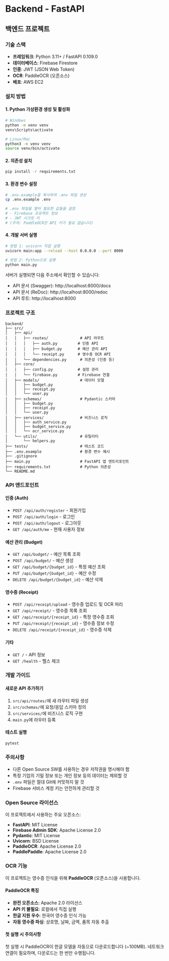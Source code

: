 # Backend - FastAPI

## 백엔드 프로젝트

### 기술 스택
- **프레임워크**: Python 3.11+ / FastAPI 0.109.0
- **데이터베이스**: Firebase Firestore
- **인증**: JWT (JSON Web Token)
- **OCR**: PaddleOCR (오픈소스)
- **배포**: AWS EC2

### 설치 방법

#### 1. Python 가상환경 생성 및 활성화
```bash
# Windows
python -m venv venv
venv\Scripts\activate

# Linux/Mac
python3 -m venv venv
source venv/bin/activate
```

#### 2. 의존성 설치
```bash
pip install -r requirements.txt
```

#### 3. 환경 변수 설정
```bash
# .env.example을 복사하여 .env 파일 생성
cp .env.example .env

# .env 파일을 열어 필요한 값들을 설정
# - Firebase 프로젝트 정보
# - JWT 시크릿 키
# (주의: PaddleOCR은 API 키가 필요 없습니다)
```

#### 4. 개발 서버 실행
```bash
# 방법 1: uvicorn 직접 실행
uvicorn main:app --reload --host 0.0.0.0 --port 8000

# 방법 2: Python으로 실행
python main.py
```

서버가 실행되면 다음 주소에서 확인할 수 있습니다:
- API 문서 (Swagger): http://localhost:8000/docs
- API 문서 (ReDoc): http://localhost:8000/redoc
- API 루트: http://localhost:8000

### 프로젝트 구조
```
backend/
├── src/
│   ├── api/
│   │   ├── routes/              # API 라우트
│   │   │   ├── auth.py         # 인증 API
│   │   │   ├── budget.py       # 예산 관리 API
│   │   │   └── receipt.py      # 영수증 OCR API
│   │   └── dependencies.py      # 의존성 (인증 등)
│   ├── core/
│   │   ├── config.py           # 설정 관리
│   │   └── firebase.py         # Firebase 연결
│   ├── models/                  # 데이터 모델
│   │   ├── budget.py
│   │   ├── receipt.py
│   │   └── user.py
│   ├── schemas/                 # Pydantic 스키마
│   │   ├── budget.py
│   │   ├── receipt.py
│   │   └── user.py
│   ├── services/                # 비즈니스 로직
│   │   ├── auth_service.py
│   │   ├── budget_service.py
│   │   └── ocr_service.py
│   └── utils/                   # 유틸리티
│       └── helpers.py
├── tests/                       # 테스트 코드
├── .env.example                 # 환경 변수 예시
├── .gitignore
├── main.py                      # FastAPI 앱 엔트리포인트
├── requirements.txt             # Python 의존성
└── README.md
```

### API 엔드포인트

#### 인증 (Auth)
- `POST /api/auth/register` - 회원가입
- `POST /api/auth/login` - 로그인
- `POST /api/auth/logout` - 로그아웃
- `GET /api/auth/me` - 현재 사용자 정보

#### 예산 관리 (Budget)
- `GET /api/budget/` - 예산 목록 조회
- `POST /api/budget/` - 예산 생성
- `GET /api/budget/{budget_id}` - 특정 예산 조회
- `PUT /api/budget/{budget_id}` - 예산 수정
- `DELETE /api/budget/{budget_id}` - 예산 삭제

#### 영수증 (Receipt)
- `POST /api/receipt/upload` - 영수증 업로드 및 OCR 처리
- `GET /api/receipt/` - 영수증 목록 조회
- `GET /api/receipt/{receipt_id}` - 특정 영수증 조회
- `PUT /api/receipt/{receipt_id}` - 영수증 정보 수정
- `DELETE /api/receipt/{receipt_id}` - 영수증 삭제

#### 기타
- `GET /` - API 정보
- `GET /health` - 헬스 체크

### 개발 가이드

#### 새로운 API 추가하기
1. `src/api/routes/`에 새 라우터 파일 생성
2. `src/schemas/`에 요청/응답 스키마 정의
3. `src/services/`에 비즈니스 로직 구현
4. `main.py`에 라우터 등록

#### 테스트 실행
```bash
pytest
```

### 주의사항
- 다른 Open Source SW를 사용하는 경우 저작권을 명시해야 함
- 특정 기업의 기밀 정보 또는 개인 정보 등의 데이터는 제외할 것
- `.env` 파일은 절대 Git에 커밋하지 말 것
- Firebase 서비스 계정 키는 안전하게 관리할 것

### Open Source 라이선스
이 프로젝트에서 사용하는 주요 오픈소스:
- **FastAPI**: MIT License
- **Firebase Admin SDK**: Apache License 2.0
- **Pydantic**: MIT License
- **Uvicorn**: BSD License
- **PaddleOCR**: Apache License 2.0
- **PaddlePaddle**: Apache License 2.0

### OCR 기능
이 프로젝트는 영수증 인식을 위해 **PaddleOCR** (오픈소스)을 사용합니다.

#### PaddleOCR 특징
- **완전 오픈소스**: Apache 2.0 라이선스
- **API 키 불필요**: 로컬에서 직접 실행
- **한글 지원 우수**: 한국어 영수증 인식 가능
- **자동 영수증 파싱**: 상호명, 날짜, 금액, 품목 자동 추출

#### 첫 실행 시 주의사항
첫 실행 시 PaddleOCR이 한글 모델을 자동으로 다운로드합니다 (~100MB).
네트워크 연결이 필요하며, 다운로드는 한 번만 수행됩니다.
